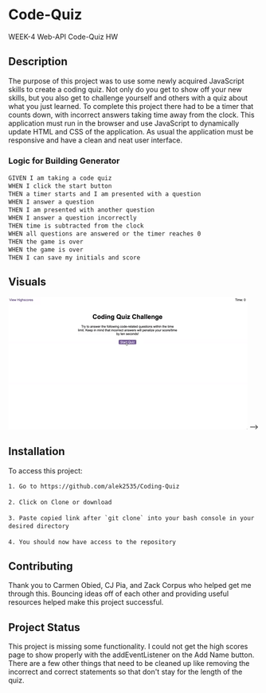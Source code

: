 # Code-Quiz

WEEK-4 Web-API Code-Quiz HW

## Description

The purpose of this project was to use some newly acquired JavaScript skills to create a coding quiz. Not only do you get to show off your new skills, but you also get to challenge yourself and others with a quiz about what you just learned. To complete this project there had to be a timer that counts down, with incorrect answers taking time away from the clock. This application must run in the browser and use JavaScript to dynamically update HTML and CSS of the application. As usual the application must be responsive and have a clean and neat user interface.

### Logic for Building Generator

```
GIVEN I am taking a code quiz
WHEN I click the start button
THEN a timer starts and I am presented with a question
WHEN I answer a question
THEN I am presented with another question
WHEN I answer a question incorrectly
THEN time is subtracted from the clock
WHEN all questions are answered or the timer reaches 0
THEN the game is over
WHEN the game is over
THEN I can save my initials and score
```

## Visuals 

![code quiz](./Assets/04-web-apis-homework-demo.gif) -->

## Installation

To access this project:

```
1. Go to https://github.com/alek2535/Coding-Quiz

2. Click on Clone or download

3. Paste copied link after `git clone` into your bash console in your desired directory

4. You should now have access to the repository
```

## Contributing

Thank you to Carmen Obied, CJ Pia, and Zack Corpus who helped get me through this. Bouncing ideas off of each other and providing useful resources helped make this project successful.

## Project Status

This project is missing some functionality. I could not get the high scores page to show properly with the addEventListener on the Add Name button. There are a few other things that need to be cleaned up like removing the incorrect and correct statements so that don't stay for the length of the quiz.

